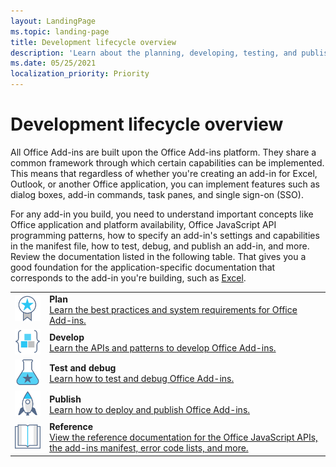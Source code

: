 ```yaml
---
layout: LandingPage
ms.topic: landing-page
title: Development lifecycle overview
description: 'Learn about the planning, developing, testing, and publishing lifecycle events.'
ms.date: 05/25/2021
localization_priority: Priority
---
```


# Development lifecycle overview

All Office Add-ins are built upon the Office Add-ins platform. They share a common framework through which certain capabilities can be implemented. This means that regardless of whether you're creating an add-in for Excel, Outlook, or another Office application, you can implement features such as dialog boxes, add-in commands, task panes, and single sign-on (SSO).

For any add-in you build, you need to understand important concepts like Office application and platform availability, Office JavaScript API programming patterns, how to specify an add-in's settings and capabilities in the manifest file, how to test, debug, and publish an add-in, and more. Review the documentation listed in the following table. That gives you a good foundation for the application-specific documentation that corresponds to the add-in you're building, such as [Excel](../excel/index.yml).

|               |               |
| ------------- | ------------- |
| ![best-practices.](../images/i_best-practices_small.svg) | **Plan**<br>[Learn the best practices and system requirements for Office Add-ins.](../concepts/add-in-development-best-practices.md) |
| ![code-blocks.](../images/i_code-blocks_small.svg) | **Develop**<br>[Learn the APIs and patterns to develop Office Add-ins.](../develop/develop-overview.md) |
| ![recommended-testing.](../images/i_recommended-testing_small.svg) | **Test and debug**<br>[Learn how to test and debug Office Add-ins.](../testing/test-debug-office-add-ins.md) |
| ![deploy.](../images/i_deploy_small.svg) | **Publish**<br>[Learn how to deploy and publish Office Add-ins.](../publish/publish.md) |
| ![reference.](../images/i_reference_small.svg) | **Reference**<br>[View the reference documentation for the Office JavaScript APIs, the add-ins manifest, error code lists, and more.](../reference/javascript-api-for-office.md) |
